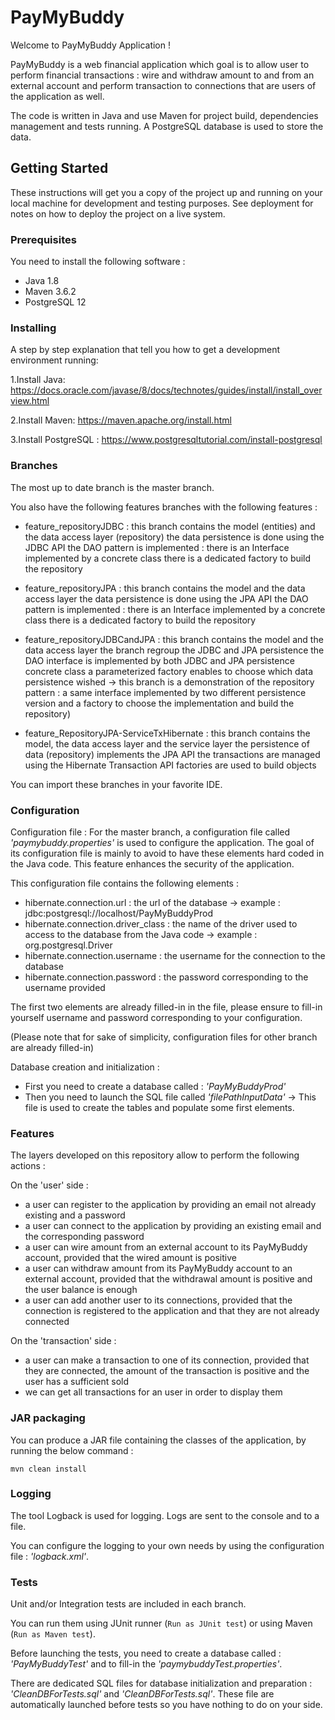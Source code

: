 # PayMyBuddy
Welcome to PayMyBuddy Application !

PayMyBuddy is a web financial application which goal is to allow user to perform financial transactions : wire and withdraw amount to and from an external account and perform transaction to connections that are users of the application as well.

The code is written in Java and use Maven for project build, dependencies management and tests running. A PostgreSQL database is used to store the data.


## Getting Started

These instructions will get you a copy of the project up and running on your local machine for development and testing purposes. See deployment for notes on how to deploy the project on a live system.


### Prerequisites

You need to install the following software :

- Java 1.8
- Maven 3.6.2
- PostgreSQL 12


### Installing

A step by step explanation that tell you how to get a development environment running:

1.Install Java:
<https://docs.oracle.com/javase/8/docs/technotes/guides/install/install_overview.html>

2.Install Maven:
<https://maven.apache.org/install.html>

3.Install PostgreSQL :
<https://www.postgresqltutorial.com/install-postgresql>


### Branches

The most up to date branch is the master branch.

You also have the following features branches with the following features :
- feature_repositoryJDBC : 
    this branch contains the model (entities) and the data access layer (repository) 
	the data persistence is done using the JDBC API 
	the DAO pattern is implemented : 
		there is an Interface implemented by a concrete class
		there is a dedicated factory to build the repository

- feature_repositoryJPA :
	this branch contains the model and the data access layer
	the data persistence is done using the JPA API 
	the DAO pattern is implemented : 
		there is an Interface implemented by a concrete class
		there is a dedicated factory to build the repository

- feature_repositoryJDBCandJPA :
	this branch contains the model and the data access layer
	the branch regroup the JDBC and JPA persistence
	the DAO interface is implemented by both JDBC and JPA persistence concrete class
	a parameterized factory enables to choose which data persistence wished 
-> this branch is a demonstration of the repository pattern : a same interface implemented by two different persistence version and a factory to choose the implementation and build the repository)

- feature_RepositoryJPA-ServiceTxHibernate :
	this branch contains the model, the data access layer and the service layer
	the persistence of data (repository) implements the JPA API
	the transactions are managed using the Hibernate Transaction API
	factories are used to build objects
	
You can import these branches in your favorite IDE.


### Configuration

Configuration file :
For the master branch, a configuration file called *'paymybuddy.properties'* is used to configure the application.
The goal of its configuration file is mainly to avoid to have these elements hard coded in the Java code. This feature enhances the security of the application.

This configuration file contains the following elements :
- hibernate.connection.url : the url of the database
	-> example : jdbc:postgresql://localhost/PayMyBuddyProd
- hibernate.connection.driver_class : the name of the driver used to access to the database from the Java code
	-> example : org.postgresql.Driver
- hibernate.connection.username : the username for the connection to the database
- hibernate.connection.password : the password corresponding to the username provided
 
The first two elements are already filled-in in the file, please ensure to fill-in yourself username and password corresponding to your configuration.

(Please note that for sake of simplicity, configuration files for other branch are already filled-in)

Database creation and initialization :
- First you need to create a database called : *'PayMyBuddyProd'*
- Then you need to launch the SQL file called *'filePathInputData'* 
	-> This file is used to create the tables and populate some first elements.


### Features
The layers developed on this repository allow to perform the following actions :

On the 'user' side :
- a user can register to the application by providing an email not already existing and a password
- a user can connect to the application by providing an existing email and the corresponding password
- a user can wire amount from an external account to its PayMyBuddy account, provided that the wired amount is positive
- a user can withdraw amount from its PayMyBuddy account to an external account, provided that the withdrawal amount is positive and the user balance is enough
- a user can add another user to its connections, provided that the connection is registered to the application and that they are not already connected

On the 'transaction' side :
- a user can make a transaction to one of its connection, provided that they are connected, the amount of the transaction is positive and the user has a sufficient sold
- we can get all transactions for an user in order to display them  


### JAR packaging

You can produce a JAR file containing the classes of the application, by running the below command :

`mvn clean install`


### Logging

The tool Logback is used for logging. Logs are sent to the console and to a file.

You can configure the logging to your own needs by using the configuration file : *'logback.xml'*.


### Tests

Unit and/or Integration tests are included in each branch.

You can run them using JUnit runner (`Run as JUnit test`) or using Maven (`Run as Maven test`).

Before launching the tests, you need to create a database called : *'PayMyBuddyTest'* and to fill-in the *'paymybuddyTest.properties'*.

There are dedicated SQL files for database initialization and preparation : *'CleanDBForTests.sql'* and *'CleanDBForTests.sql'*. These file are automatically launched before tests so you have nothing to do on your side.

